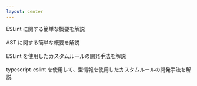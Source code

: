 ```yaml
---
layout: center
---
```



<structure-point number="1" title="ESLint とは" class="opacity-50">
  <span>ESLint に関する簡単な概要を解説</span>
</structure-point>

<br />
<br />

<structure-point number="2" title="AST とは" class="opacity-50">
  <span>AST に関する簡単な概要を解説</span>
</structure-point>

<br />
<br />

<structure-point number="3" title="ESLint を使用したカスタムルールの開発">
  <span>ESLint を使用したカスタムルールの開発手法を解説</span>
</structure-point>

<br />
<br />

<structure-point  number="4" title="typescript-eslint を使用したカスタムルールの開発" class="opacity-50">
  <span>typescript-eslint を使用して、型情報を使用したカスタムルールの開発手法を解説</span>
</structure-point>
